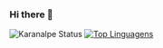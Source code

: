 ### Hi there 👋

<!--
**FelipeSantos1343/FelipeSantos1343** is a ✨ _special_ ✨ repository because its `README.md` (this file) appears on your GitHub profile.

Here are some ideas to get you started:

- 🔭 I’m currently working on ...
- 🌱 I’m currently learning ...
- 👯 I’m looking to collaborate on ...
- 🤔 I’m looking for help with ...
- 💬 Ask me about ...
- 📫 How to reach me: ...
- 😄 Pronouns: ...
- ⚡ Fun fact: ...
-->

![Karanalpe Status](https://github-readme-stats.vercel.app/api?username=FelipeSantos1343&show_icons=true)
[![Top Linguagens](https://github-readme-stats.vercel.app/api/top-langs/?username=FelipeSantos1343&layout=compact)](https://github.com/FelipeSantos1343/github-readme-stats)
